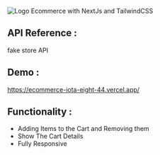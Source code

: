 ![Logo](https://mobisoftinfotech.com/resources/wp-content/uploads/2022/04/next-JS-framework.png)
Ecommerce with NextJs and TailwindCSS
## API Reference :

fake store API
## Demo :
https://ecommerce-iota-eight-44.vercel.app/

## Functionality :

- Adding Items to the Cart and Removing them
- Show The Cart Details
-  Fully Responsive


